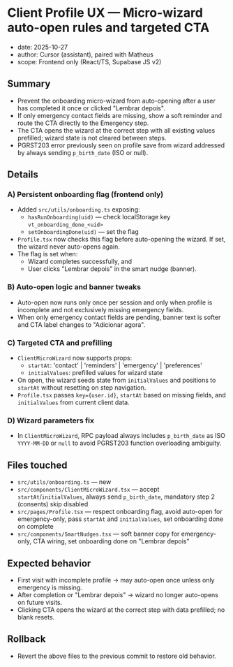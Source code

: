# Client Profile UX — Micro-wizard auto-open rules and targeted CTA

- date: 2025-10-27
- author: Cursor (assistant), paired with Matheus
- scope: Frontend only (React/TS, Supabase JS v2)

## Summary

- Prevent the onboarding micro-wizard from auto-opening after a user has completed it once or clicked "Lembrar depois".
- If only emergency contact fields are missing, show a soft reminder and route the CTA directly to the Emergency step.
- The CTA opens the wizard at the correct step with all existing values prefilled; wizard state is not cleared between steps.
- PGRST203 error previously seen on profile save from wizard addressed by always sending `p_birth_date` (ISO or null).

## Details

### A) Persistent onboarding flag (frontend only)
- Added `src/utils/onboarding.ts` exposing:
  - `hasRunOnboarding(uid)` — check localStorage key `vt_onboarding_done_<uid>`
  - `setOnboardingDone(uid)` — set the flag
- `Profile.tsx` now checks this flag before auto-opening the wizard. If set, the wizard never auto-opens again.
- The flag is set when:
  - Wizard completes successfully, and
  - User clicks "Lembrar depois" in the smart nudge (banner).

### B) Auto-open logic and banner tweaks
- Auto-open now runs only once per session and only when profile is incomplete and not exclusively missing emergency fields.
- When only emergency contact fields are pending, banner text is softer and CTA label changes to "Adicionar agora".

### C) Targeted CTA and prefilling
- `ClientMicroWizard` now supports props:
  - `startAt`: 'contact' | 'reminders' | 'emergency' | 'preferences'
  - `initialValues`: prefilled values for wizard state
- On open, the wizard seeds state from `initialValues` and positions to `startAt` without resetting on step navigation.
- `Profile.tsx` passes `key={user.id}`, `startAt` based on missing fields, and `initialValues` from current client data.

### D) Wizard parameters fix
- In `ClientMicroWizard`, RPC payload always includes `p_birth_date` as ISO `YYYY-MM-DD` or `null` to avoid PGRST203 function overloading ambiguity.

## Files touched
- `src/utils/onboarding.ts` — new
- `src/components/ClientMicroWizard.tsx` — accept `startAt`/`initialValues`, always send `p_birth_date`, mandatory step 2 (consents) skip disabled
- `src/pages/Profile.tsx` — respect onboarding flag, avoid auto-open for emergency-only, pass `startAt` and `initialValues`, set onboarding done on complete
- `src/components/SmartNudges.tsx` — soft banner copy for emergency-only, CTA wiring, set onboarding done on "Lembrar depois"

## Expected behavior
- First visit with incomplete profile → may auto-open once unless only emergency is missing.
- After completion or "Lembrar depois" → wizard no longer auto-opens on future visits.
- Clicking CTA opens the wizard at the correct step with data prefilled; no blank resets.

## Rollback
- Revert the above files to the previous commit to restore old behavior.
